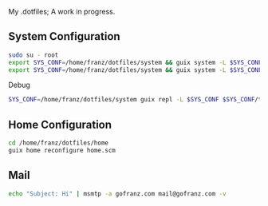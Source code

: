 My .dotfiles; A work in progress.

## System Configuration

```bash
sudo su - root
export SYS_CONF=/home/franz/dotfiles/system && guix system -L $SYS_CONF reconfigure $SYS_CONF/thinkpad.scm
export SYS_CONF=/home/franz/dotfiles/system && guix system -L $SYS_CONF reconfigure $SYS_CONF/framework.scm
```

Debug

```bash
SYS_CONF=/home/franz/dotfiles/system guix repl -L $SYS_CONF $SYS_CONF/thinkpad.scm
```

## Home Configuration

```bash
cd /home/franz/dotfiles/home
guix home reconfigure home.scm
```

## Mail

```bash
echo "Subject: Hi" | msmtp -a gofranz.com mail@gofranz.com -v
```